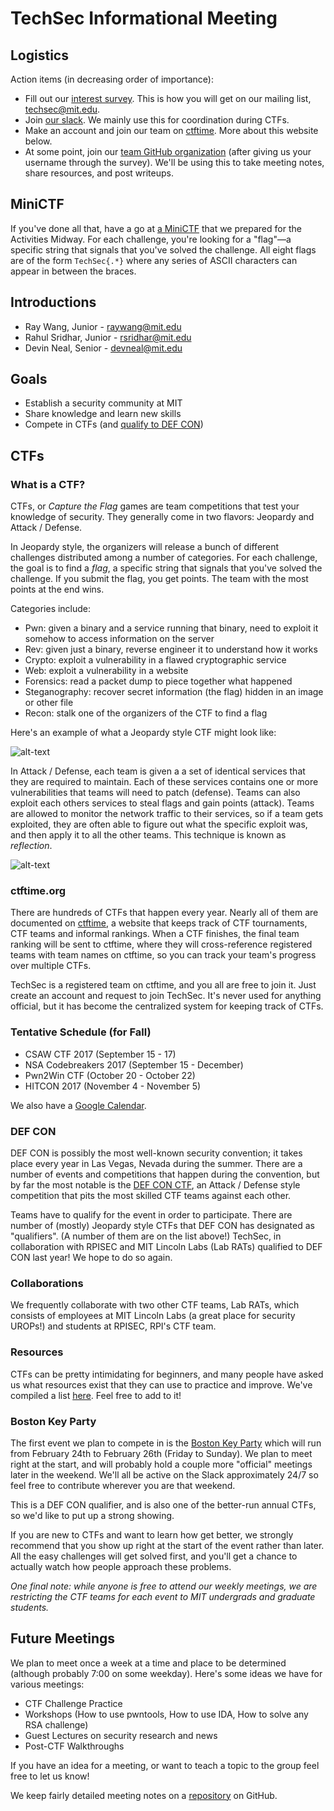 # TechSec Informational Meeting

## Logistics

Action items (in decreasing order of importance):

* Fill out our [interest survey](https://goo.gl/forms/Z996dPHf5jNzRyLx2). This is how you will get on our mailing list, techsec@mit.edu.
* Join [our slack](https://techsec-mit.slack.com/signup). We mainly use this for coordination during CTFs.
* Make an account and join our team on [ctftime](https://ctftime.org/team/24526). More about this website below.
* At some point, join our [team GitHub organization](https://github.com/TechSecCTF) (after giving us your username through the survey). We'll be using this to take meeting notes, share resources, and post writeups.

## MiniCTF

If you've done all that, have a go at [a MiniCTF](https://techsec.scripts.mit.edu/midway.pdf) that we prepared for the Activities Midway. For each challenge, you're looking for a "flag"—a specific string that signals that you've solved the challenge. All eight flags are of the form `TechSec{.*}` where any series of ASCII characters can appear in between the braces.

## Introductions

* Ray Wang, Junior - raywang@mit.edu
* Rahul Sridhar, Junior - rsridhar@mit.edu
* Devin Neal, Senior - devneal@mit.edu

## Goals

* Establish a security community at MIT
* Share knowledge and learn new skills
* Compete in CTFs (and [qualify to DEF CON](https://legitbs.net/))


## CTFs

### What is a CTF?

CTFs, or *Capture the Flag* games are team competitions that test your knowledge of security. They generally come in two flavors: Jeopardy and Attack / Defense.

In Jeopardy style, the organizers will release a bunch of different challenges distributed among a number of categories. For each challenge, the goal is to find a *flag*, a specific string that signals that you've solved the challenge. If you submit the flag, you get points. The team with the most points at the end wins.

Categories include:

* Pwn: given a binary and a service running that binary, need to exploit it somehow to access information on the server
* Rev: given just a binary, reverse engineer it to understand how it works
* Crypto: exploit a vulnerability in a flawed cryptographic service
* Web: exploit a vulnerability in a website
* Forensics: read a packet dump to piece together what happened
* Steganography: recover secret information (the flag) hidden in an image or other file
* Recon: stalk one of the organizers of the CTF to find a flag


Here's an example of what a Jeopardy style CTF might look like:

![alt-text](https://www.dropbox.com/s/3wnt96wyf5utma7/jeopardy.png?dl=1)

In Attack / Defense, each team is given a a set of identical services that they are required to maintain. Each of these services contains one or more vulnerabilities that teams will need to patch (defense). Teams can also exploit each others services to steal flags and gain points (attack). Teams are allowed to monitor the network traffic to their services, so if a team gets exploited, they are often able to figure out what the specific exploit was, and then apply it to all the other teams. This technique is known as *reflection*.

![alt-text](https://www.dropbox.com/s/jfje2ztja708djs/IMG_20160312_175714728.jpg?dl=1)

### ctftime.org

There are hundreds of CTFs that happen every year. Nearly all of them are documented on [ctftime](http://ctftime.org), a website that keeps track of CTF tournaments, CTF teams and informal rankings. When a CTF finishes, the final team ranking will be sent to ctftime, where they will cross-reference registered teams with team names on ctftime, so you can track your team's progress over multiple CTFs.

TechSec is a registered team on ctftime, and you all are free to join it. Just create an account and request to join TechSec. It's never used for anything official, but it has become the centralized system for keeping track of CTFs.

### Tentative Schedule (for Fall)

* CSAW CTF 2017 (September 15 - 17)
* NSA Codebreakers 2017 (September 15 - December)
* Pwn2Win CTF (October 20 - October 22)
* HITCON 2017 (November 4 - November 5)

We also have a [Google Calendar](https://calendar.google.com/calendar/embed?src=60as1dh4pclfl3csbcs99sal4c%40group.calendar.google.com&ctz=America/New_York).

### DEF CON

DEF CON is possibly the most well-known security convention; it takes place every year in Las Vegas, Nevada during the summer. There are a number of events and competitions that happen during the convention, but by far the most notable is the [DEF CON CTF](https://legitbs.net/), an Attack / Defense style competition that pits the most skilled CTF teams against each other.

Teams have to qualify for the event in order to participate. There are number of (mostly) Jeopardy style CTFs that DEF CON has designated as "qualifiers". (A number of them are on the list above!) TechSec, in collaboration with RPISEC and MIT Lincoln Labs (Lab RATs) qualified to DEF CON last year! We hope to do so again.

### Collaborations

We frequently collaborate with two other CTF teams, Lab RATs, which consists of employees at MIT Lincoln Labs (a great place for security UROPs!) and students at RPISEC, RPI's CTF team.

[comment]: # (Talk about trip to RPI Workshop here)

### Resources

CTFs can be pretty intimidating for beginners, and many people have asked us what resources exist that they can use to practice and improve. We've compiled a list [here](https://github.com/TechSecCTF/resources/blob/master/Resources%20for%20CTFs.md). Feel free to add to it!

### Boston Key Party

The first event we plan to compete in is the [Boston Key Party](https://bostonkey.party/) which will run from February 24th to February 26th (Friday to Sunday). We plan to meet right at the start, and will probably hold a couple more "official" meetings later in the weekend. We'll all be active on the Slack approximately 24/7 so feel free to contribute wherever you are that weekend.

This is a DEF CON qualifier, and is also one of the better-run annual CTFs, so we'd like to put up a strong showing.

If you are new to CTFs and want to learn how get better, we strongly recommend that you show up right at the start of the event rather than later. All the easy challenges will get solved first, and you'll get a chance to actually watch how people approach these problems.

*One final note: while anyone is free to attend our weekly meetings, we are restricting the CTF teams for each event to MIT undergrads and graduate students.*

## Future Meetings

We plan to meet once a week at a time and place to be determined (although probably 7:00 on some weekday). Here's some ideas we have for various meetings:

* CTF Challenge Practice
* Workshops (How to use pwntools, How to use IDA, How to solve any RSA challenge)
* Guest Lectures on security research and news
* Post-CTF Walkthroughs

If you have an idea for a meeting, or want to teach a topic to the group feel free to let us know!

We keep fairly detailed meeting notes on a [repository](https://github.com/TechSecCTF/meeting_notes) on GitHub.
